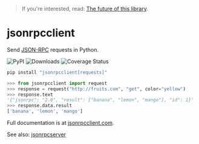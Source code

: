 > If you're interested, read: [The future of this library](https://github.com/explodinglabs/jsonrpcclient/discussions/171).

# jsonrpcclient

Send [JSON-RPC](http://www.jsonrpc.org/) requests in Python.

![PyPI](https://img.shields.io/pypi/v/jsonrpcclient.svg)
![Downloads](https://pepy.tech/badge/jsonrpcclient)
![Coverage Status](https://coveralls.io/repos/github/explodinglabs/jsonrpcclient/badge.svg?branch=master)

```sh
pip install "jsonrpcclient[requests]"
```

```python
>>> from jsonrpcclient import request
>>> response = request("http://fruits.com", "get", color="yellow")
>>> response.text
'{"jsonrpc": "2.0", "result": ["banana", "lemon", "mango"], "id": 1}'
>>> response.data.result
['banana', 'lemon', 'mango']
```

Full documentation is at [jsonrpcclient.com](https://www.jsonrpcclient.com/).

See also: [jsonrpcserver](https://github.com/explodinglabs/jsonrpcserver)
